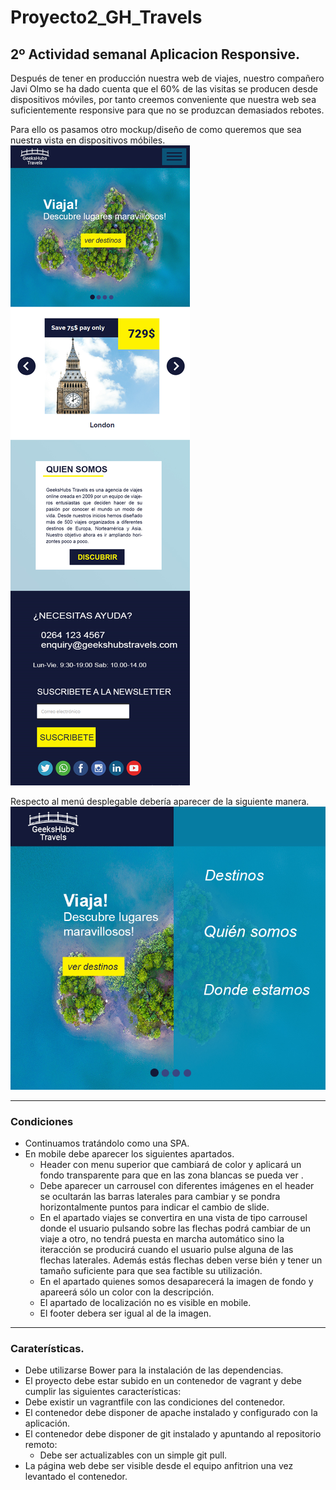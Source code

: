 # Proyecto2_GH_Travels

## 2º Actividad semanal Aplicacion Responsive.

Después de tener en producción nuestra web de viajes, nuestro compañero Javi Olmo se ha dado cuenta que el 60% de las visitas se producen desde dispositivos móviles, por tanto creemos conveniente que nuestra web sea suficientemente responsive para que no se produzcan demasiados rebotes.

Para ello os pasamos otro mockup/diseño de como queremos que sea nuestra vista en dispositivos móbiles.
![alt text](https://github.com/GeeksHubsAcademy/Actividad_2/blob/master/Agencia%20de%20viajes%20Bootcamp.jpg)

Respecto al menú desplegable debería aparecer de la siguiente manera.
![alt text](https://github.com/GeeksHubsAcademy/Actividad_2/blob/master/Agencia%20de%20viajes%20Bootcamp%20-%20menu%20desplegable.jpg)

---

### Condiciones

* Continuamos tratándolo como una SPA.
* En mobile debe aparecer los siguientes apartados.
  * Header con menu superior que cambiará de color y aplicará un fondo transparente para que en las zona blancas se pueda ver .
  * Debe aparecer un carrousel con diferentes imágenes en el header se ocultarán las barras laterales para cambiar y se pondra horizontalmente puntos para indicar el cambio de slide.
  * En el apartado viajes se convertira en una vista de tipo carrousel donde el usuario pulsando sobre las flechas podrá cambiar de un viaje a otro, no tendrá puesta en marcha automático sino la iteracción se producirá cuando el usuario pulse alguna de las flechas laterales. Además estás flechas deben verse bién y tener un tamaño suficiente para que sea factible su utilización.
  * En el apartado quienes somos desaparecerá la imagen de fondo y apareerá sólo un color con la descripción.
  * El apartado de localización no es visible en mobile.
  * El footer debera ser igual al de la imagen.

---

### Caraterísticas.
* Debe utilizarse Bower para la instalación de las dependencias.
* El proyecto debe estar subido en un contenedor de vagrant y debe cumplir las siguientes características:
 * Debe existir un vagrantfile con las condiciones del contenedor.
 * El contenedor debe disponer de apache instalado y configurado con la aplicación.
 * El contenedor debe disponer de git instalado y apuntando al repositorio remoto:
   * Debe ser actualizables con un simple git pull.
 * La página web debe ser visible desde el equipo anfitrion una vez levantado el contenedor.
